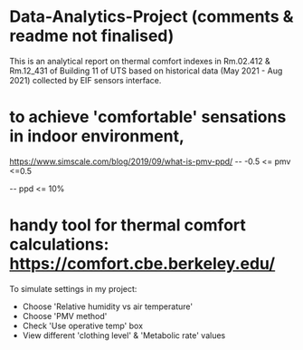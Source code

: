 # Data-Analytics-Project (comments & readme not finalised)
This is an analytical report on thermal comfort indexes in Rm.02.412 & Rm.12_431 of Building 11 of UTS based on historical data (May 2021 - Aug 2021) collected by EIF sensors interface.

# to achieve 'comfortable' sensations in indoor environment,
https://www.simscale.com/blog/2019/09/what-is-pmv-ppd/
 -- -0.5 <= pmv <=0.5

 -- ppd <= 10%

# handy tool for thermal comfort calculations: https://comfort.cbe.berkeley.edu/
To simulate settings in my project:
 - Choose 'Relative humidity vs air temperature'
 - Choose 'PMV method'
 - Check 'Use operative temp' box
 - View different 'clothing level' & 'Metabolic rate' values
